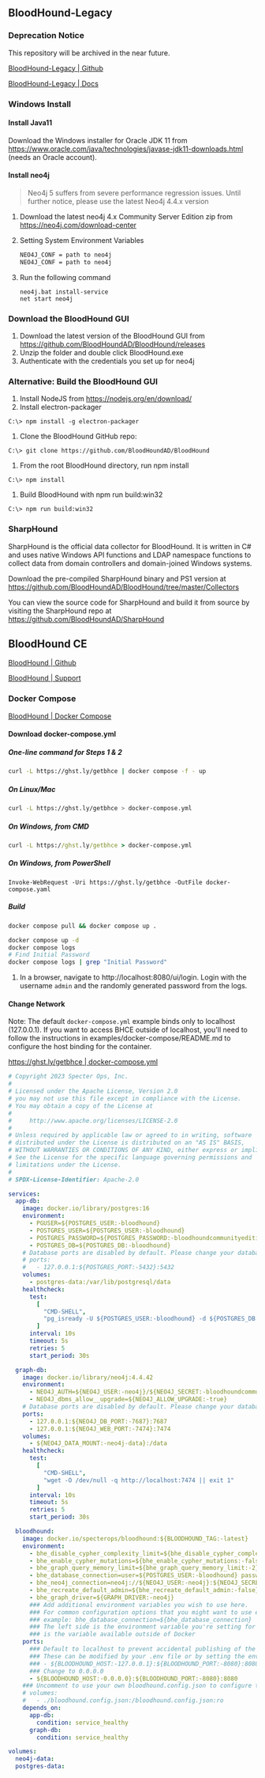 ## BloodHound-Legacy

### Deprecation Notice

This repository will be archived in the near future.

[BloodHound-Legacy | Github](https://github.com/SpecterOps/BloodHound-Legacy)

[BloodHound-Legacy | Docs](https://bloodhound.readthedocs.io/en/latest/index.html)

### Windows Install

#### Install Java11

Download the Windows installer for Oracle JDK 11 from https://www.oracle.com/java/technologies/javase-jdk11-downloads.html (needs an Oracle account).

#### Install neo4j

> Neo4j 5 suffers from severe performance regression issues. Until further notice, please use the latest Neo4j 4.4.x version

1. Download the latest neo4j 4.x Community Server Edition zip from https://neo4j.com/download-center

2. Setting System Environment Variables

   ```cmd
   NEO4J_CONF = path to neo4j
   NEO4J_CONF = path to neo4j
   ```

3. Run the following command

   ```
   neo4j.bat install-service
   net start neo4j
   ```

### Download the BloodHound GUI

   1. Download the latest version of the BloodHound GUI from https://github.com/BloodHoundAD/BloodHound/releases
   2. Unzip the folder and double click BloodHound.exe
   3. Authenticate with the credentials you set up for neo4j

### Alternative: Build the BloodHound GUI

   1. Install NodeJS from https://nodejs.org/en/download/
   2. Install electron-packager

   ```
   C:\> npm install -g electron-packager
   ```

   1. Clone the BloodHound GitHub repo:

   ```
   C:\> git clone https://github.com/BloodHoundAD/BloodHound
   ```

   1. From the root BloodHound directory, run npm install

   ```
   C:\> npm install
   ```

   1. Build BloodHound with npm run build:win32

   ```
   C:\> npm run build:win32
   ```

### SharpHound

SharpHound is the official data collector for BloodHound. It is written in C# and uses native Windows API functions and LDAP namespace functions to collect data from domain controllers and domain-joined Windows systems.

Download the pre-compiled SharpHound binary and PS1 version at https://github.com/BloodHoundAD/BloodHound/tree/master/Collectors

You can view the source code for SharpHound and build it from source by visiting the SharpHound repo at https://github.com/BloodHoundAD/SharpHound

## BloodHound CE

[BloodHound | Github](https://github.com/SpecterOps/BloodHound)

[BloodHound | Support](https://bloodhound.specterops.io/home)

### Docker Compose

[BloodHound | Docker Compose](https://support.bloodhoundenterprise.io/hc/en-us/articles/17468450058267-Install-BloodHound-Community-Edition-with-Docker-Compose)

#### Download docker-compose.yml

#####  One-line command for Steps 1 & 2

```bash
curl -L https://ghst.ly/getbhce | docker compose -f - up
```

##### On Linux/Mac

```bash
curl -L https://ghst.ly/getbhce > docker-compose.yml
```

##### On Windows, from CMD

```cmd
curl -L https://ghst.ly/getbhce > docker-compose.yml
```

##### On Windows, from PowerShell

```
Invoke-WebRequest -Uri https://ghst.ly/getbhce -OutFile docker-compose.yaml
```

##### Build

```bash
docker compose pull && docker compose up .

docker compose up -d
docker compose logs
# Find Initial Password
docker compose logs | grep "Initial Password"
```

1. In a browser, navigate to http://localhost:8080/ui/login. Login with the username `admin` and the randomly generated password from the logs.

#### Change Network

Note: The default `docker-compose.yml` example binds only to localhost (127.0.0.1). If you want to access BHCE outside of localhost, you'll need to follow the instructions in examples/docker-compose/README.md to configure the host binding for the container.

[https://ghst.ly/getbhce | docker-compose.yml](https://raw.githubusercontent.com/SpecterOps/bloodhound/main/examples/docker-compose/docker-compose.yml)

```yaml
# Copyright 2023 Specter Ops, Inc.
#
# Licensed under the Apache License, Version 2.0
# you may not use this file except in compliance with the License.
# You may obtain a copy of the License at
#
#     http://www.apache.org/licenses/LICENSE-2.0
#
# Unless required by applicable law or agreed to in writing, software
# distributed under the License is distributed on an "AS IS" BASIS,
# WITHOUT WARRANTIES OR CONDITIONS OF ANY KIND, either express or implied.
# See the License for the specific language governing permissions and
# limitations under the License.
#
# SPDX-License-Identifier: Apache-2.0

services:
  app-db:
    image: docker.io/library/postgres:16
    environment:
      - PGUSER=${POSTGRES_USER:-bloodhound}
      - POSTGRES_USER=${POSTGRES_USER:-bloodhound}
      - POSTGRES_PASSWORD=${POSTGRES_PASSWORD:-bloodhoundcommunityedition}
      - POSTGRES_DB=${POSTGRES_DB:-bloodhound}
    # Database ports are disabled by default. Please change your database password to something secure before uncommenting
    # ports:
    #   - 127.0.0.1:${POSTGRES_PORT:-5432}:5432
    volumes:
      - postgres-data:/var/lib/postgresql/data
    healthcheck:
      test:
        [
          "CMD-SHELL",
          "pg_isready -U ${POSTGRES_USER:-bloodhound} -d ${POSTGRES_DB:-bloodhound} -h 127.0.0.1 -p 5432"
        ]
      interval: 10s
      timeout: 5s
      retries: 5
      start_period: 30s

  graph-db:
    image: docker.io/library/neo4j:4.4.42
    environment:
      - NEO4J_AUTH=${NEO4J_USER:-neo4j}/${NEO4J_SECRET:-bloodhoundcommunityedition}
      - NEO4J_dbms_allow__upgrade=${NEO4J_ALLOW_UPGRADE:-true}
    # Database ports are disabled by default. Please change your database password to something secure before uncommenting
    ports:
      - 127.0.0.1:${NEO4J_DB_PORT:-7687}:7687
      - 127.0.0.1:${NEO4J_WEB_PORT:-7474}:7474
    volumes:
      - ${NEO4J_DATA_MOUNT:-neo4j-data}:/data
    healthcheck:
      test:
        [
          "CMD-SHELL",
          "wget -O /dev/null -q http://localhost:7474 || exit 1"
        ]
      interval: 10s
      timeout: 5s
      retries: 5
      start_period: 30s

  bloodhound:
    image: docker.io/specterops/bloodhound:${BLOODHOUND_TAG:-latest}
    environment:
      - bhe_disable_cypher_complexity_limit=${bhe_disable_cypher_complexity_limit:-false}
      - bhe_enable_cypher_mutations=${bhe_enable_cypher_mutations:-false}
      - bhe_graph_query_memory_limit=${bhe_graph_query_memory_limit:-2}
      - bhe_database_connection=user=${POSTGRES_USER:-bloodhound} password=${POSTGRES_PASSWORD:-bloodhoundcommunityedition} dbname=${POSTGRES_DB:-bloodhound} host=app-db
      - bhe_neo4j_connection=neo4j://${NEO4J_USER:-neo4j}:${NEO4J_SECRET:-bloodhoundcommunityedition}@graph-db:7687/
      - bhe_recreate_default_admin=${bhe_recreate_default_admin:-false}
      - bhe_graph_driver=${GRAPH_DRIVER:-neo4j}
      ### Add additional environment variables you wish to use here.
      ### For common configuration options that you might want to use environment variables for, see `.env.example`
      ### example: bhe_database_connection=${bhe_database_connection}
      ### The left side is the environment variable you're setting for bloodhound, the variable on the right in `${}`
      ### is the variable available outside of Docker
    ports:
      ### Default to localhost to prevent accidental publishing of the service to your outer networks
      ### These can be modified by your .env file or by setting the environment variables in your Docker host OS
      ### - ${BLOODHOUND_HOST:-127.0.0.1}:${BLOODHOUND_PORT:-8080}:8080
      ### Change to 0.0.0.0
      - ${BLOODHOUND_HOST:-0.0.0.0}:${BLOODHOUND_PORT:-8080}:8080
    ### Uncomment to use your own bloodhound.config.json to configure the application
    # volumes:
    #   - ./bloodhound.config.json:/bloodhound.config.json:ro
    depends_on:
      app-db:
        condition: service_healthy
      graph-db:
        condition: service_healthy

volumes:
  neo4j-data:
  postgres-data:
```